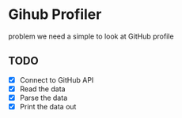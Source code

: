 # Gihub Profiler

problem we need a simple to look at GitHub profile


## TODO

* [x] Connect to GitHub API
* [x] Read the data
* [x] Parse the data
* [x] Print the data out
